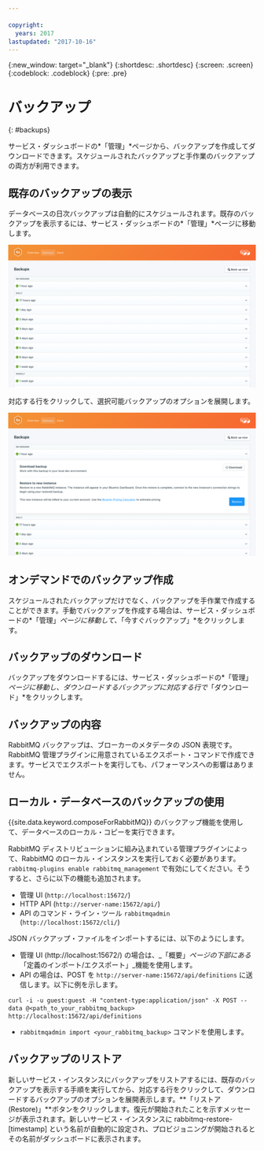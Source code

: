 ```yaml
---

copyright:
  years: 2017
lastupdated: "2017-10-16"
---
```


{:new_window: target="_blank"}
{:shortdesc: .shortdesc}
{:screen: .screen}
{:codeblock: .codeblock}
{:pre: .pre}

# バックアップ
{: #backups}

サービス・ダッシュボードの*「管理」*ページから、バックアップを作成してダウンロードできます。スケジュールされたバックアップと手作業のバックアップの両方が利用できます。

## 既存のバックアップの表示

データベースの日次バックアップは自動的にスケジュールされます。既存のバックアップを表示するには、サービス・ダッシュボードの*「管理」*ページに移動します。 

![バックアップ](./images/rabbitmq-backups-show.png "サービス・ダッシュボードに表示されるバックアップのリスト")

対応する行をクリックして、選択可能バックアップのオプションを展開します。

![バックアップ・オプション](./images/rabbitmq-backups-options.png "バックアップのオプション") 

## オンデマンドでのバックアップ作成

スケジュールされたバックアップだけでなく、バックアップを手作業で作成することができます。手動でバックアップを作成する場合は、サービス・ダッシュボードの*「管理」*ページに移動して、*「今すぐバックアップ」*をクリックします。

## バックアップのダウンロード

バックアップをダウンロードするには、サービス・ダッシュボードの*「管理」*ページに移動し、ダウンロードするバックアップに対応する行で*「ダウンロード」*をクリックします。

## バックアップの内容

RabbitMQ バックアップは、ブローカーのメタデータの JSON 表現です。RabbitMQ 管理プラグインに用意されているエクスポート・コマンドで作成できます。サービスでエクスポートを実行しても、パフォーマンスへの影響はありません。

## ローカル・データベースのバックアップの使用

{{site.data.keyword.composeForRabbitMQ}} のバックアップ機能を使用して、データベースのローカル・コピーを実行できます。

RabbitMQ ディストリビューションに組み込まれている管理プラグインによって、RabbitMQ のローカル・インスタンスを実行しておく必要があります。`rabbitmq-plugins enable rabbitmq_management` で有効にしてください。そうすると、さらに以下の機能も追加されます。

* 管理 UI (`http://localhost:15672/`)
* HTTP API (`http://server-name:15672/api/`)
* API のコマンド・ライン・ツール `rabbitmqadmin` (`http://localhost:15672/cli/`)

JSON バックアップ・ファイルをインポートするには、以下のようにします。

* 管理 UI (http://localhost:15672/) の場合は、_「概要」_ページの下部にある_「定義のインポート/エクスポート」_機能を使用します。
* API の場合は、POST を `http://server-name:15672/api/definitions` に送信します。以下に例を示します。
```http
curl -i -u guest:guest -H "content-type:application/json" -X POST --data @<path_to_your_rabbitmq_backup> http://localhost:15672/api/definitions
```
* `rabbitmqadmin import <your_rabbitmq_backup>` コマンドを使用します。

## バックアップのリストア

新しいサービス・インスタンスにバックアップをリストアするには、既存のバックアップを表示する手順を実行してから、対応する行をクリックして、ダウンロードするバックアップのオプションを展開表示します。**「リストア (Restore)」**ボタンをクリックします。復元が開始されたことを示すメッセージが表示されます。新しいサービス・インスタンスに rabbitmq-restore-[timestamp] という名前が自動的に設定され、プロビジョニングが開始されるとその名前がダッシュボードに表示されます。
